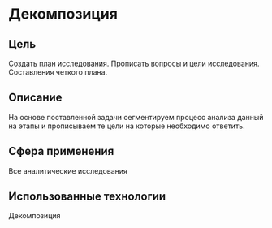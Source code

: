 # Декомпозиция
## Цель
Создать план исследования. Прописать вопросы и цели исследования. Составления четкого плана. 
## Описание
На основе поставленной задачи сегментируем процесс анализа данный на этапы и прописываем те цели на которые необходимо ответить.
## Сфера применения 
Все аналитические исследования 
## Использованные технологии 
Декомпозиция



